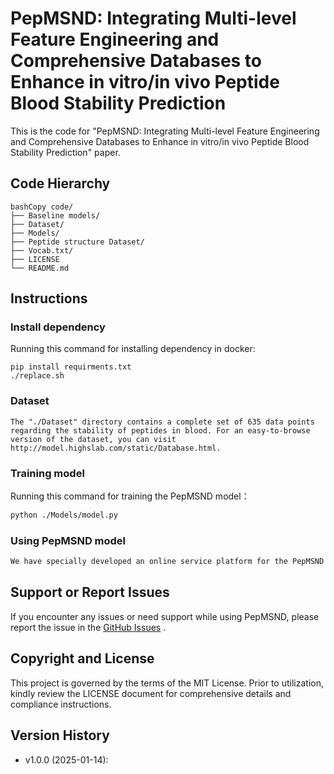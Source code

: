 # PepMSND: Integrating Multi-level Feature Engineering and Comprehensive Databases to Enhance in vitro/in vivo Peptide Blood Stability Prediction

This is the code for "PepMSND: Integrating Multi-level Feature Engineering and Comprehensive Databases to Enhance in vitro/in vivo Peptide Blood Stability Prediction" paper.

## Code Hierarchy

```shell
bashCopy code/
├── Baseline models/            
├── Dataset/  
├── Models/ 
├── Peptide structure Dataset/  
├── Vocab.txt/   
├── LICENSE        
└── README.md       
```

## Instructions

### Install dependency

Running this  command for installing dependency in docker:

```shell
pip install requirments.txt
./replace.sh
```

### Dataset

```shell
The "./Dataset" directory contains a complete set of 635 data points regarding the stability of peptides in blood. For an easy-to-browse version of the dataset, you can visit http://model.highslab.com/static/Database.html.
```
### Training model

Running this  command for training the PepMSND model：

```sh
python ./Models/model.py
```

### Using PepMSND model

```sh
We have specially developed an online service platform for the PepMSND model to provide users with easier access and a trial experience of the model. If you are interested in exploring the capabilities of the PepMSND model, simply click on the following link: http://model.highslab.com/static/service, to access the usage interface.
```

## Support or Report Issues

If you encounter any issues or need support while using PepMSND, please report the issue in the [GitHub Issues](https://github.com/your_username/PepMSND/issues) .

## Copyright and License

This project is governed by the terms of the MIT License. Prior to utilization, kindly review the LICENSE document for comprehensive details and compliance instructions.

## Version History

- v1.0.0 (2025-01-14):



